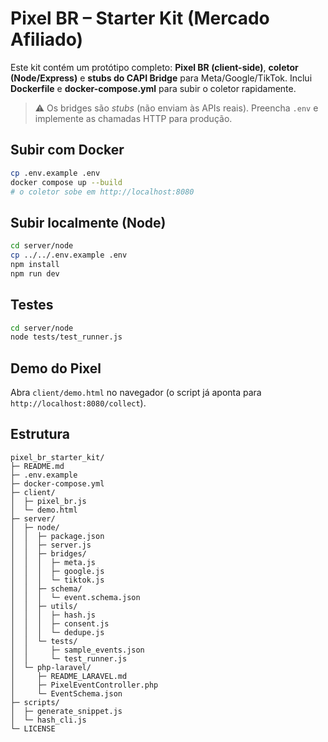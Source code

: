 # Pixel BR – Starter Kit (Mercado Afiliado)

Este kit contém um protótipo completo: **Pixel BR (client-side)**, **coletor (Node/Express)** e **stubs do CAPI Bridge** para Meta/Google/TikTok.
Inclui **Dockerfile** e **docker-compose.yml** para subir o coletor rapidamente.

> ⚠️ Os bridges são *stubs* (não enviam às APIs reais). Preencha `.env` e implemente as chamadas HTTP para produção.

## Subir com Docker
```bash
cp .env.example .env
docker compose up --build
# o coletor sobe em http://localhost:8080
```

## Subir localmente (Node)
```bash
cd server/node
cp ../../.env.example .env
npm install
npm run dev
```

## Testes
```bash
cd server/node
node tests/test_runner.js
```

## Demo do Pixel
Abra `client/demo.html` no navegador (o script já aponta para `http://localhost:8080/collect`).

## Estrutura
```
pixel_br_starter_kit/
├─ README.md
├─ .env.example
├─ docker-compose.yml
├─ client/
│  ├─ pixel_br.js
│  └─ demo.html
├─ server/
│  ├─ node/
│  │  ├─ package.json
│  │  ├─ server.js
│  │  ├─ bridges/
│  │  │  ├─ meta.js
│  │  │  ├─ google.js
│  │  │  └─ tiktok.js
│  │  ├─ schema/
│  │  │  └─ event.schema.json
│  │  ├─ utils/
│  │  │  ├─ hash.js
│  │  │  ├─ consent.js
│  │  │  └─ dedupe.js
│  │  └─ tests/
│  │     ├─ sample_events.json
│  │     └─ test_runner.js
│  └─ php-laravel/
│     ├─ README_LARAVEL.md
│     ├─ PixelEventController.php
│     └─ EventSchema.json
├─ scripts/
│  ├─ generate_snippet.js
│  └─ hash_cli.js
└─ LICENSE
```

